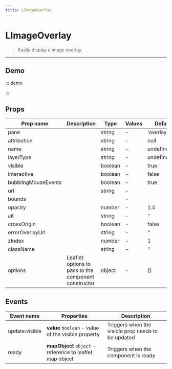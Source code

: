 ```yaml
---
title: LImageOverlay
---
```


# LImageOverlay

> Easily display a image overlay.

---

## Demo

::: demo
<template>
<l-map style="height: 350px" :crs="crs" :options="{zoomControl: false}">
<l-image-overlay :url="url" :bounds="bounds"></l-image-overlay>
<l-marker v-for="star in stars" :lat-lng="star" :key="star.name">
<l-popup :content="star.name"/>
</l-marker>
</l-map>
</template>

<script>
import {LMap, LImageOverlay, LMarker, LPopup} from 'vue2-leaflet';

export default {
  components: {
    LMap,
    LImageOverlay,
    LMarker,
    LPopup
  },
  data () {
    return {
      url: 'http://leafletjs.com/examples/crs-simple/uqm_map_full.png',
      bounds: [[-26.5, -25], [1021.5, 1023]],
      crs: L.CRS.Simple,
      stars: [
        { name: 'Sol', lng: 175.2, lat: 145.0 },
        { name: 'Mizar', lng: 41.6, lat: 130.1 },
        { name: 'Krueger-Z', lng: 13.4, lat: 56.5 },
        { name: 'Deneb', lng: 218.7, lat: 8.3 }
      ]
    };
  }
}
</script>

:::

## Props

| Prop name           | Description                                          | Type    | Values | Default       |
| ------------------- | ---------------------------------------------------- | ------- | ------ | ------------- |
| pane                |                                                      | string  | -      | 'overlayPane' |
| attribution         |                                                      | string  | -      | null          |
| name                |                                                      | string  | -      | undefined     |
| layerType           |                                                      | string  | -      | undefined     |
| visible             |                                                      | boolean | -      | true          |
| interactive         |                                                      | boolean | -      | false         |
| bubblingMouseEvents |                                                      | boolean | -      | true          |
| url                 |                                                      | string  | -      |               |
| bounds              |                                                      |         | -      |               |
| opacity             |                                                      | number  | -      | 1.0           |
| alt                 |                                                      | string  | -      | ''            |
| crossOrigin         |                                                      | boolean | -      | false         |
| errorOverlayUrl     |                                                      | string  | -      | ''            |
| zIndex              |                                                      | number  | -      | 1             |
| className           |                                                      | string  | -      | ''            |
| options             | Leaflet options to pass to the component constructor | object  | -      | {}            |

## Events

| Event name     | Properties                                               | Description                                        |
| -------------- | -------------------------------------------------------- | -------------------------------------------------- |
| update:visible | **value** `boolean` - value of the visible property      | Triggers when the visible prop needs to be updated |
| ready          | **mapObject** `object` - reference to leaflet map object | Triggers when the component is ready               |
